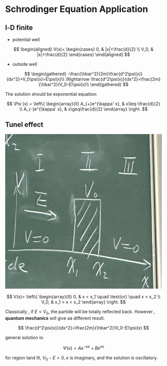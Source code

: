 # Schrodinger Equation Application

## l-D finite

- potential well

$$
\begin{aligned}
    V(x)=
    \begin{cases}
        0, & |x|<\frac{d}{2} \\
        V_0, & |x|>\frac{d}{2}
    \end{cases}
\end{aligned}
$$

- outside well

$$
\begin{gathered}
-\frac{\hbar^2}{2m}\frac{d^2\psi(x)}{dx^2}+V_0\psi(x)=E\psi(x)\\
\Rightarrow \frac{d^2\psi(x)}{dx^2}=\frac{2m}{\hbar^2}(V_0-E)\psi(x)\\
\end{gathered}
$$

The solution should be exponential equation:

$$
\Psi (x) = 
\left\{
\begin{array}{ll}
    A_{+}e^{\kappa' x}, & x\leq-\frac{d}{2} \\
    A_{-}e^{\kappa' x}, & x\geq\frac{d}{2}
\end{array}
\right.
$$

## Tunel effect

![Tunel effect](https://raw.githubusercontent.com/dcldyhb/Freshman-Notes-Image-Host/main/202504181642705.png)

$$
V(x)=
\left\{
\begin{array}{ll}
    0, & x < x_1 \quad \text{or} \quad x > x_2 \\
    V_0, & x_1 < x < x_2
\end{array}
\right.
$$

Classically , if $E<V_0$, the partide will be totally reflected back.
However , **quantum mechanics** will give aa different result.


$$
\frac{d^2\psi(x)}{dx^2}=\frac{2m}{\hbar^2}(V_0-E)\psi(x)
$$

general solution is:

$$
\Psi (x) = Ae^{-\kappa x} + Be^{\kappa x}
$$

for region Ⅰand Ⅲ, $V_0 - E < 0$, $\kappa$ is imaginary, and the solution is oscillatory.